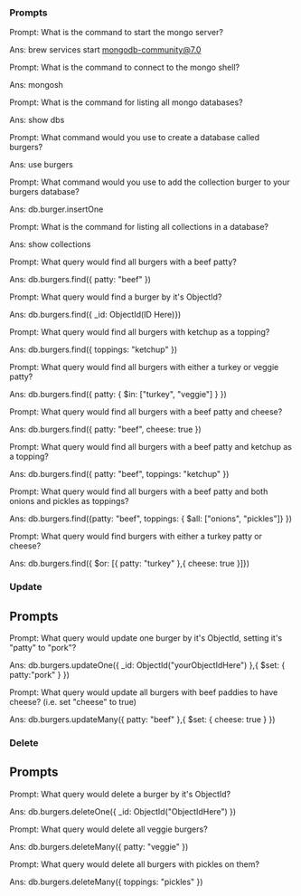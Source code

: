 ### Prompts

Prompt: What is the command to start the mongo server? 

Ans: brew services start mongodb-community@7.0


Prompt: What is the command to connect to the mongo shell?

Ans: mongosh

Prompt: What is the command for listing all mongo databases?

Ans: show dbs

Prompt: What command would you use to create a database called burgers?

Ans: use burgers

Prompt: What command would you use to add the collection burger to your burgers database?

Ans: db.burger.insertOne

Prompt: What is the command for listing all collections in a database?

Ans: show collections

Prompt: What query would find all burgers with a beef patty?

Ans: db.burgers.find({ patty: "beef" })

Prompt: What query would find a burger by it's ObjectId?

Ans: db.burgers.find({ _id: ObjectId(ID Here)})

Prompt: What query would find all burgers with ketchup as a topping?

Ans: db.burgers.find({ toppings: "ketchup" })

Prompt: What query would find all burgers with either a turkey or veggie patty?

Ans: db.burgers.find({ patty: { $in: ["turkey", "veggie"] } })

Prompt: What query would find all burgers with a beef patty and cheese?

Ans: db.burgers.find({ patty: "beef", cheese: true })

Prompt: What query would find all burgers with a beef patty and ketchup as a topping?

Ans: db.burgers.find({ patty: "beef", toppings: "ketchup" })

Prompt: What query would find all burgers with a beef patty and both onions and pickles as toppings?

Ans: db.burgers.find({patty: "beef", toppings: { $all: ["onions", "pickles"]} })

Prompt: What query would find burgers with either a turkey patty or cheese?

Ans: db.burgers.find({ $or: [{ patty: "turkey" },{ cheese: true }]})


### Update

## Prompts

Prompt: What query would update one burger by it's ObjectId, setting it's "patty" to "pork"?

Ans: db.burgers.updateOne({ _id: ObjectId("yourObjectIdHere") },{ $set: { patty:"pork" } })

Prompt: What query would update all burgers with beef paddies to have cheese? (i.e. set "cheese" to true)

Ans: db.burgers.updateMany({ patty: "beef" },{ $set: { cheese: true } })

### Delete

## Prompts

Prompt: What query would delete a burger by it's ObjectId?

Ans: db.burgers.deleteOne({ _id: ObjectId("ObjectIdHere") })

Prompt: What query would delete all veggie burgers?

Ans: db.burgers.deleteMany({ patty: "veggie" })


Prompt: What query would delete all burgers with pickles on them?

Ans: db.burgers.deleteMany({ toppings: "pickles" })


